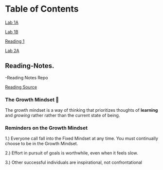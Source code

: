 # Table of Contents

[Lab 1A](Lab-a1.md)

[Lab 1B](Lab-b1.md)

[Reading 1](Read01.md)

[Lab 2A](Lab-a2.md)

## Reading-Notes.

-Reading Notes Repo

[Reading Source](https://www.atlassian.com/blog/inside-atlassian/growth-mindset)

### The Growth Mindset 💪

The growth mindset is a way of thinking that prioritizes thoughts of **learning** and *growing* rather rather than the current state of being.


### Reminders on the Growth Mindset

1.) Everyone call fall into the Fixed Mindset at any time. You must continually choose to be in the Growth Mindset.

2.) Effort in pursuit of goals is worthwhile, even when it feels slow.

3.) Other successful individuals are inspirational, not confrontational



